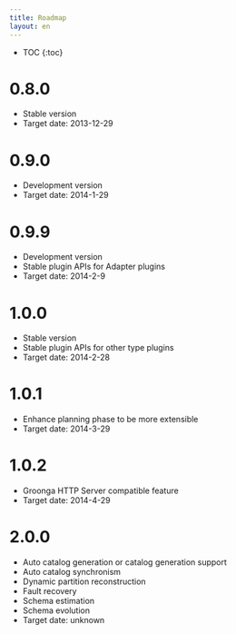 ```yaml
---
title: Roadmap
layout: en
---
```


* TOC
{:toc}

# 0.8.0

  * Stable version
  * Target date: 2013-12-29

# 0.9.0

  * Development version
  * Target date: 2014-1-29

# 0.9.9

  * Development version
  * Stable plugin APIs for Adapter plugins
  * Target date: 2014-2-9

# 1.0.0

  * Stable version
  * Stable plugin APIs for other type plugins
  * Target date: 2014-2-28

# 1.0.1

  * Enhance planning phase to be more extensible
  * Target date: 2014-3-29

# 1.0.2

  * Groonga HTTP Server compatible feature
  * Target date: 2014-4-29

# 2.0.0

  * Auto catalog generation or catalog generation support
  * Auto catalog synchronism
  * Dynamic partition reconstruction
  * Fault recovery
  * Schema estimation
  * Schema evolution
  * Target date: unknown
